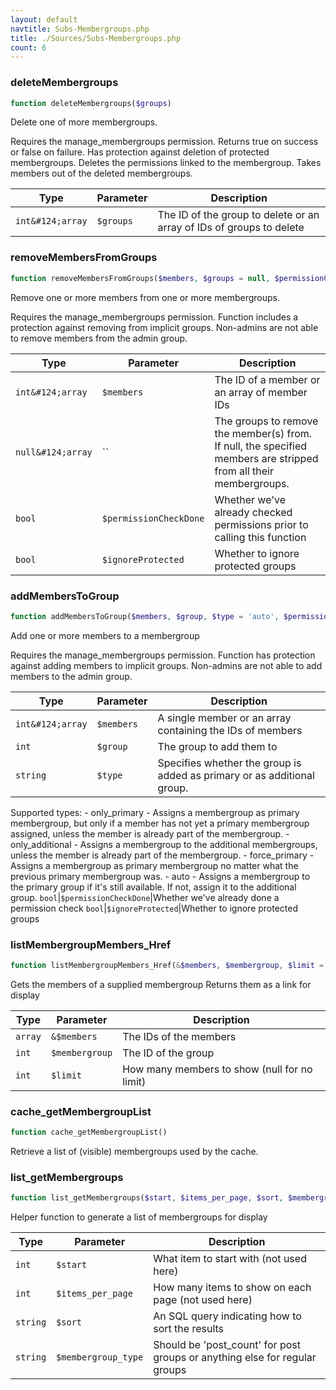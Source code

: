 ```yaml
---
layout: default
navtitle: Subs-Membergroups.php
title: ./Sources/Subs-Membergroups.php
count: 6
---
```


### deleteMembergroups

```php
function deleteMembergroups($groups)
```
Delete one of more membergroups.

Requires the manage_membergroups permission.
Returns true on success or false on failure.
Has protection against deletion of protected membergroups.
Deletes the permissions linked to the membergroup.
Takes members out of the deleted membergroups.

Type|Parameter|Description
---|---|---
`int&#124;array`|`$groups`|The ID of the group to delete or an array of IDs of groups to delete

### removeMembersFromGroups

```php
function removeMembersFromGroups($members, $groups = null, $permissionCheckDone = false, $ignoreProtected = false)
```
Remove one or more members from one or more membergroups.

Requires the manage_membergroups permission.
Function includes a protection against removing from implicit groups.
Non-admins are not able to remove members from the admin group.

Type|Parameter|Description
---|---|---
`int&#124;array`|`$members`|The ID of a member or an array of member IDs
`null&#124;array`|``|The groups to remove the member(s) from. If null, the specified members are stripped from all their membergroups.
`bool`|`$permissionCheckDone`|Whether we've already checked permissions prior to calling this function
`bool`|`$ignoreProtected`|Whether to ignore protected groups

### addMembersToGroup

```php
function addMembersToGroup($members, $group, $type = 'auto', $permissionCheckDone = false, $ignoreProtected = false)
```
Add one or more members to a membergroup

Requires the manage_membergroups permission.
Function has protection against adding members to implicit groups.
Non-admins are not able to add members to the admin group.

Type|Parameter|Description
---|---|---
`int&#124;array`|`$members`|A single member or an array containing the IDs of members
`int`|`$group`|The group to add them to
`string`|`$type`|Specifies whether the group is added as primary or as additional group.
Supported types:
	- only_primary      - Assigns a membergroup as primary membergroup, but only
						  if a member has not yet a primary membergroup assigned,
						  unless the member is already part of the membergroup.
	- only_additional   - Assigns a membergroup to the additional membergroups,
						  unless the member is already part of the membergroup.
	- force_primary     - Assigns a membergroup as primary membergroup no matter
						  what the previous primary membergroup was.
	- auto              - Assigns a membergroup to the primary group if it's still
						  available. If not, assign it to the additional group.
`bool`|`$permissionCheckDone`|Whether we've already done a permission check
`bool`|`$ignoreProtected`|Whether to ignore protected groups

### listMembergroupMembers_Href

```php
function listMembergroupMembers_Href(&$members, $membergroup, $limit = null)
```
Gets the members of a supplied membergroup
Returns them as a link for display



Type|Parameter|Description
---|---|---
`array`|`&$members`|The IDs of the members
`int`|`$membergroup`|The ID of the group
`int`|`$limit`|How many members to show (null for no limit)

### cache_getMembergroupList

```php
function cache_getMembergroupList()
```
Retrieve a list of (visible) membergroups used by the cache.



### list_getMembergroups

```php
function list_getMembergroups($start, $items_per_page, $sort, $membergroup_type)
```
Helper function to generate a list of membergroups for display



Type|Parameter|Description
---|---|---
`int`|`$start`|What item to start with (not used here)
`int`|`$items_per_page`|How many items to show on each page (not used here)
`string`|`$sort`|An SQL query indicating how to sort the results
`string`|`$membergroup_type`|Should be 'post_count' for post groups or anything else for regular groups

